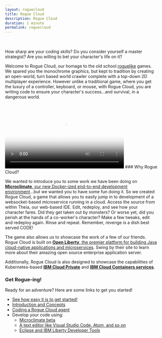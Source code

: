 ```yaml
---
layout: roguecloud
title: Rogue Cloud
description: Rogue Cloud
duration: 1 minute
permalink: roguecloud
---  
```


<br>
<br>
How sharp are your coding skills? Do you consider yourself a master strategist? Are you willing to bet your character's life on it?

Welcome to Rogue Cloud, our homage to the old school [roguelike](https://en.wikipedia.org/wiki/Roguelike) games. We spared you the monochrome graphics, but kept to tradition by creating an open-world, turn based world crawler complete with a top-down 2D multiplayer experience. However unlike a traditional game, where you get the luxury of a controller, keyboard, or mouse, with Rogue Cloud, you are  writing code to ensure your character's success...and survival, in a dangerous world.

<br>
<video width="78%" controls class="center-block embeded-video" poster="./images/Rogue-Cloud-In-Microclimate-Thumbnail_small.png">
  <source src="./videos/Rogue-Cloud-On-Microclimate.mp4" type="video/mp4">
Your browser does not support the video tag.
</video>
### Why Rogue Cloud?

We wanted to introduce you to some work we have been doing on [**Microclimate**, our new Docker-ized end-to-end development environment](https://microclimate-dev2ops.github.io/)...but we wanted you to have some fun doing it. So we created Rogue Cloud, a game that allows you to easily jump in to development of a websocket-based microservice running in a cloud. Access the source from within Theia, our web-based IDE. Edit, redeploy, and see how your character fares. Did they get taken out by monsters? Or worse yet, did you perish at the hands of a co-worker's character? Make a few tweaks, edit and redeploy again. Rinse and repeat. Remember, revenge is a dish best served CODE!

The game also allows us to showcase the work of a few of our friends. Rogue Cloud is built on [**Open Liberty**, the premier platform for building Java cloud-native applications and microservices](https://openliberty.io). Swing by their site to learn more about their amazing open source enterprise application server.

Additionally, Rogue Cloud is also designed to showcase the capabilities of Kubernetes-based [**IBM Cloud Private**](https://www.ibm.com/cloud-computing/products/ibm-cloud-private/) and [**IBM Cloud Containers services**](https://www.ibm.com/cloud/container-service).

### Get Rogue-ing!

Ready for an adventure? Here are some links to get you started!  

* [See how easy it is to get started!](https://github.com/microclimate-dev2ops/rogue-cloud/blob/master/docs/GettingStarted.md)  
* [Introduction and Concepts](https://github.com/microclimate-dev2ops/rogue-cloud/tree/master/docs)  
* [Coding a Rogue Cloud agent](https://github.com/microclimate-dev2ops/rogue-cloud/blob/master/docs/Developing-CodingNextSteps.md)  
* Develop your code using:  
   * [Microclimate beta](https://github.com/microclimate-dev2ops/rogue-cloud/blob/master/docs/Developing-Microclimate.md)  
   * [A text editor like Visual Studio Code, Atom, and so on](https://github.com/microclimate-dev2ops/rogue-cloud/blob/master/docs/Developing-Text-Editor.md)  
   * [Eclipse and IBM Liberty Developer Tools](https://github.com/microclimate-dev2ops/rogue-cloud/blob/master/docs/Developing-LibertyDevTools.md)
